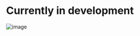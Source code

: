 # Currently in development

![image](https://user-images.githubusercontent.com/61568620/136842720-ed795e3c-a02b-422c-9a78-1342dfe2ff23.png)
